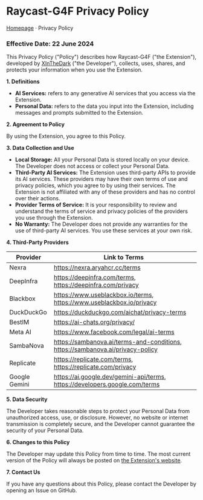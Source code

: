 # Raycast-G4F Privacy Policy

[Homepage](README.md) · Privacy Policy

### Effective Date: 22 June 2024

This Privacy Policy ("Policy") describes how Raycast-G4F ("the Extension"), developed by [XInTheDark](https://github.com/XInTheDark/) ("the Developer"), collects, uses, shares, and protects your information when you use the Extension.

**1. Definitions**

* **AI Services:** refers to any generative AI services that you access via the Extension.
* **Personal Data:** refers to the data you input into the Extension, including messages and prompts submitted to the Extension.

**2. Agreement to Policy**

By using the Extension, you agree to this Policy.

**3. Data Collection and Use**

* **Local Storage:** All your Personal Data is stored locally on your device. The Developer does not access or collect your Personal Data.
* **Third-Party AI Services:** The Extension uses third-party APIs to provide its AI services. These providers may have their own terms of use and privacy policies, which you agree to by using their services. The Extension is not affiliated with any of these providers and has no control over their actions.
* **Provider Terms of Service:** It is your responsibility to review and understand the terms of service and privacy policies of the providers you use through the Extension.
* **No Warranty:** The Developer does not provide any warranties for the use of third-party AI services. You use these services at your own risk.

**4. Third-Party Providers**

| Provider      | Link to Terms                                                                  |
|---------------|--------------------------------------------------------------------------------|
| Nexra         | https://nexra.aryahcr.cc/terms                                                 |
| DeepInfra     | https://deepinfra.com/terms, https://deepinfra.com/privacy                     |
| Blackbox      | https://www.useblackbox.io/terms, https://www.useblackbox.io/privacy           |
| DuckDuckGo    | https://duckduckgo.com/aichat/privacy-terms                                    |
| BestIM        | https://ai-chats.org/privacy/                                                  |
| Meta AI       | https://www.facebook.com/legal/ai-terms                                        |
| SambaNova     | https://sambanova.ai/terms-and-conditions, https://sambanova.ai/privacy-policy |
| Replicate     | https://replicate.com/terms, https://replicate.com/privacy                     |
| Google Gemini | https://ai.google.dev/gemini-api/terms, https://developers.google.com/terms    |

**5. Data Security**

The Developer takes reasonable steps to protect your Personal Data from unauthorized access, use, or disclosure. However, no website or internet transmission is completely secure, and the Developer cannot guarantee the security of your Personal Data.

**6. Changes to this Policy**

The Developer may update this Policy from time to time. The most current version of the Policy will always be posted on [the Extension's website](https://github.com/xInTheDark/raycast-g4f/).

**7. Contact Us**

If you have any questions about this Policy, please contact the Developer by opening an Issue on GitHub.
